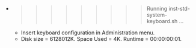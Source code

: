 * >>>>>>>>> Running inst-std-system-keyboard.sh ...
  * Insert keyboard configuration in Administration menu.
  * Disk size = 6128012K. Space Used = 4K. Runtime = 00:00:00:01.
